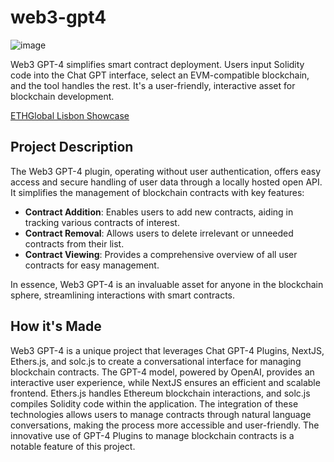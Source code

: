 # web3-gpt4
![image](https://github.com/Markeljan/web3-gpt4/assets/12901349/7c29ec0a-aa06-40ba-a073-d13e8e0c860d)

Web3 GPT-4 simplifies smart contract deployment. Users input Solidity code into the Chat GPT interface, select an EVM-compatible blockchain, and the tool handles the rest. It's a user-friendly, interactive asset for blockchain development.

[ETHGlobal Lisbon Showcase](https://ethglobal.com/showcase/web3-gpt4-jkaja)

## Project Description

The Web3 GPT-4 plugin, operating without user authentication, offers easy access and secure handling of user data through a locally hosted open API. It simplifies the management of blockchain contracts with key features:

- **Contract Addition**: Enables users to add new contracts, aiding in tracking various contracts of interest.
- **Contract Removal**: Allows users to delete irrelevant or unneeded contracts from their list.
- **Contract Viewing**: Provides a comprehensive overview of all user contracts for easy management.

In essence, Web3 GPT-4 is an invaluable asset for anyone in the blockchain sphere, streamlining interactions with smart contracts.

## How it's Made

Web3 GPT-4 is a unique project that leverages Chat GPT-4 Plugins, NextJS, Ethers.js, and solc.js to create a conversational interface for managing blockchain contracts. The GPT-4 model, powered by OpenAI, provides an interactive user experience, while NextJS ensures an efficient and scalable frontend. Ethers.js handles Ethereum blockchain interactions, and solc.js compiles Solidity code within the application. The integration of these technologies allows users to manage contracts through natural language conversations, making the process more accessible and user-friendly. The innovative use of GPT-4 Plugins to manage blockchain contracts is a notable feature of this project.


```bash
